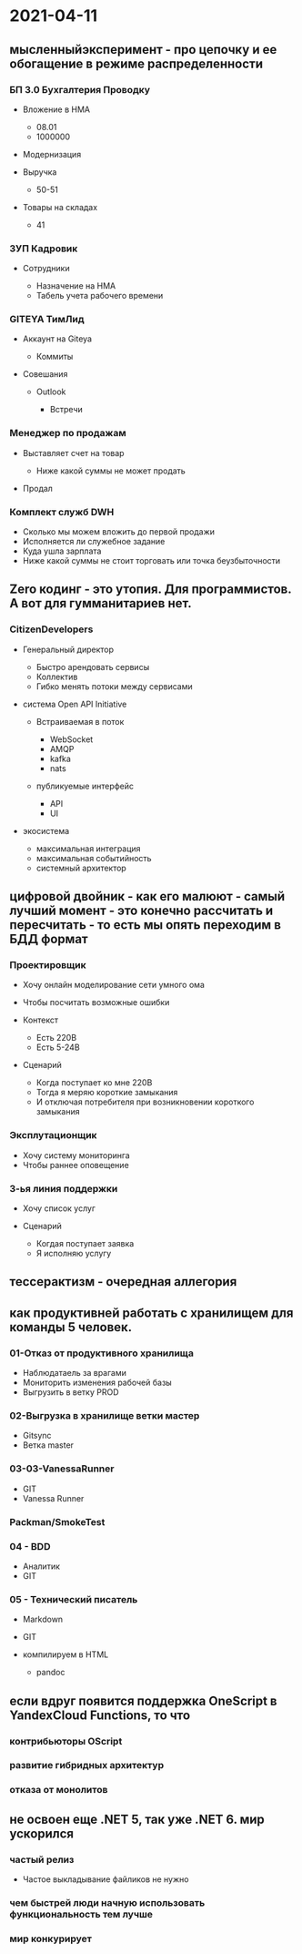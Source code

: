 # 2021-04-11

## мысленныйэксперимент - про цепочку и ее обогащение в режиме распределенности

### БП 3.0 Бухгалтерия Проводку

- Вложение в НМА

	- 08.01
	- 1000000

- Модернизация
- Выручка

	- 50-51

- Товары на складах

	- 41

### ЗУП Кадровик

- Сотрудники

	- Назначение на НМА
	- Табель учета рабочего времени

### GITEYA ТимЛид

- Аккаунт на Giteya

	- Коммиты

- Совешания

	- Outlook

		- Встречи

### Менеджер по продажам

- Выставляет счет на товар

	- Ниже какой суммы не может продать

- Продал

### Комплект служб DWH

- Сколько мы можем вложить до первой продажи
- Исполняется ли служебное задание
- Куда ушла зарплата
- Ниже какой суммы не стоит торговать или точка беузбыточности

## Zero кодинг - это утопия. Для программистов. А вот для гумманитариев нет.

### CitizenDevelopers

- Генеральный директор

	- Быстро арендовать сервисы
	- Коллектив
	- Гибко менять потоки между сервисами

- система Open API Initiative

	- Встраиваемая в поток

		- WebSocket
		- AMQP
		- kafka
		- nats

	- публикуемые интерфейс

		- API
		- UI

- экосистема

	- максимальная интеграция
	- максимальная событийность
	- системный архитектор

## цифровой двойник - как его малюют - самый лучший момент - это конечно рассчитать и пересчитать - то есть мы опять переходим в БДД формат

### Проектировщик

- Хочу онлайн моделирование сети умного ома
- Чтобы посчитать возможные ошибки
- Контекст

	- Есть 220В
	- Есть 5-24В

- Сценарий

	- Когда поступает ко мне 220В
	- Тогда я меряю короткие замыкания
	- И отключая потребителя при возникновении короткого замыкания

### Эксплутационщик

- Хочу систему мониторинга
- Чтобы раннее оповещение

### 3-ья линия поддержки

- Хочу список услуг
- Сценарий

	- Когдая поступает заявка
	- Я исполняю услугу

## тессерактизм - очередная аллегория

## как продуктивней работать с хранилищем для команды 5 человек.

### 01-Отказ от продуктивного хранилища

- Наблюдатаель за врагами
- Мониторить изменения рабочей базы
- Выгрузить в ветку PROD

### 02-Выгрузка в хранилище ветки мастер

- Gitsync
- Ветка master

### 03-03-VanessaRunner

- GIT
- Vanessa Runner

### Packman/SmokeTest

### 04 - BDD

- Аналитик
- GIT

### 05 - Технический писатель

- Markdown
- GIT
- компилируем в HTML

	- pandoc

## если вдруг появится поддержка OneScript в YandexCloud Functions,  то что

### контрибьюторы OScript

### развитие гибридных архитектур

### отказа от монолитов

## не освоен еще .NET 5, так уже .NET 6. мир ускорился

### частый релиз

- Частое выкладывание файликов не нужно

### чем быстрей люди начную использовать функциональность тем лучше

### мир конкурирует

